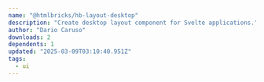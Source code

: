 ```yaml
---
name: "@htmlbricks/hb-layout-desktop"
description: "Create desktop layout component for Svelte applications."
author: "Dario Caruso"
downloads: 2
dependents: 1
updated: "2025-03-09T03:10:40.951Z"
tags: 
  - ui
---
```

